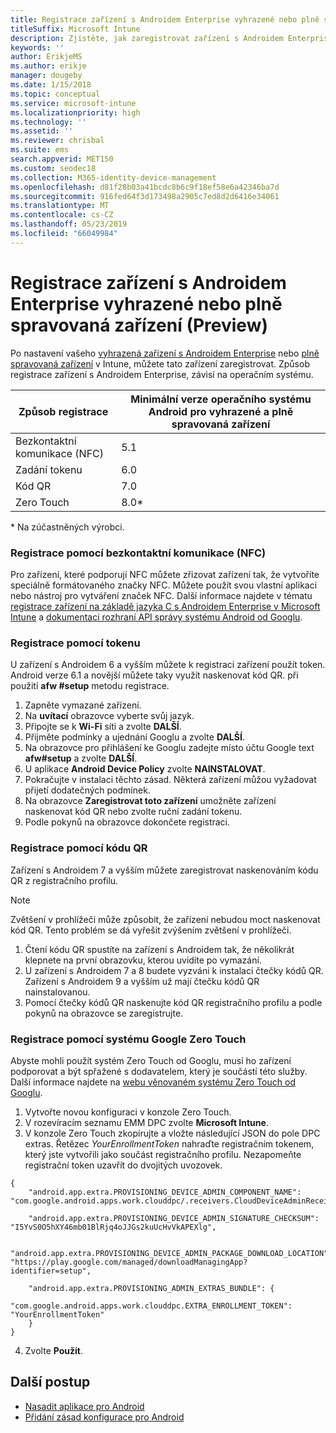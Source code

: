 ```yaml
---
title: Registrace zařízení s Androidem Enterprise vyhrazené nebo plně spravovaným zařízením v Intune
titleSuffix: Microsoft Intune
description: Zjistěte, jak zaregistrovat zařízení s Androidem Enterprise vyhrazené nebo plně spravovaným zařízením v Intune.
keywords: ''
author: ErikjeMS
ms.author: erikje
manager: dougeby
ms.date: 1/15/2018
ms.topic: conceptual
ms.service: microsoft-intune
ms.localizationpriority: high
ms.technology: ''
ms.assetid: ''
ms.reviewer: chrisbal
ms.suite: ems
search.appverid: MET150
ms.custom: seodec18
ms.collection: M365-identity-device-management
ms.openlocfilehash: d81f28b03a41bcdc8b6c9f18ef58e6a42346ba7d
ms.sourcegitcommit: 916fed64f3d173498a2905c7ed8d2d6416e34061
ms.translationtype: MT
ms.contentlocale: cs-CZ
ms.lasthandoff: 05/23/2019
ms.locfileid: "66049984"
---
```

# <a name="enroll-your-android-enterprise-dedicated-devices-or-fully-managed-devices-preview"></a>Registrace zařízení s Androidem Enterprise vyhrazené nebo plně spravovaná zařízení (Preview)

Po nastavení vašeho [vyhrazená zařízení s Androidem Enterprise](android-kiosk-enroll.md) nebo [plně spravovaná zařízení](android-fully-managed-enroll.md) v Intune, můžete tato zařízení zaregistrovat. Způsob registrace zařízení s Androidem Enterprise, závisí na operačním systému.

| Způsob registrace | Minimální verze operačního systému Android pro vyhrazené a plně spravovaná zařízení |
| ----- | ----- |
| Bezkontaktní komunikace (NFC) | 5.1 |
| Zadání tokenu | 6.0 |
| Kód QR | 7.0 |
| Zero Touch  | 8.0\* |

\* Na zúčastněných výrobci.

### <a name="enroll-by-using-near-field-communication-nfc"></a>Registrace pomocí bezkontaktní komunikace (NFC)

Pro zařízení, které podporují NFC můžete zřizovat zařízení tak, že vytvoříte speciálně formátovaného značky NFC. Můžete použít svou vlastní aplikaci nebo nástroj pro vytváření značek NFC. Další informace najdete v tématu [registrace zařízení na základě jazyka C s Androidem Enterprise v Microsoft Intune](https://blogs.technet.microsoft.com/cbernier/2018/10/15/nfc-based-android-enterprise-device-enrollment-with-microsoft-intune/) a [dokumentaci rozhraní API správy systému Android od Googlu](https://developers.google.com/android/management/provision-device#nfc_method).

### <a name="enroll-by-using-a-token"></a>Registrace pomocí tokenu

U zařízení s Androidem 6 a vyšším můžete k registraci zařízení použít token. Android verze 6.1 a novější můžete taky využít naskenovat kód QR. při použití **afw #setup** metodu registrace.

1. Zapněte vymazané zařízení.
2. Na **uvítací** obrazovce vyberte svůj jazyk.
3. Připojte se k **Wi-Fi** síti a zvolte **DALŠÍ**.
4. Přijměte podmínky a ujednání Googlu a zvolte **DALŠÍ**.
5. Na obrazovce pro přihlášení ke Googlu zadejte místo účtu Google text **afw#setup** a zvolte **DALŠÍ**.
6. U aplikace **Android Device Policy** zvolte **NAINSTALOVAT**.
7. Pokračujte v instalaci těchto zásad.  Některá zařízení můžou vyžadovat přijetí dodatečných podmínek. 
8. Na obrazovce **Zaregistrovat toto zařízení** umožněte zařízení naskenovat kód QR nebo zvolte ruční zadání tokenu.
9. Podle pokynů na obrazovce dokončete registraci. 

### <a name="enroll-by-using-a-qr-code"></a>Registrace pomocí kódu QR

Zařízení s Androidem 7 a vyšším můžete zaregistrovat naskenováním kódu QR z registračního profilu.

> [!Note]
> Zvětšení v prohlížeči může způsobit, že zařízení nebudou moct naskenovat kód QR. Tento problém se dá vyřešit zvýšením zvětšení v prohlížeči.

1. Čtení kódu QR spustíte na zařízení s Androidem tak, že několikrát klepnete na první obrazovku, kterou uvidíte po vymazání.
2. U zařízení s Androidem 7 a 8 budete vyzváni k instalaci čtečky kódů QR. Zařízení s Androidem 9 a vyšším už mají čtečku kódů QR nainstalovanou.
3. Pomocí čtečky kódů QR naskenujte kód QR registračního profilu a podle pokynů na obrazovce se zaregistrujte.

### <a name="enroll-by-using-google-zero-touch"></a>Registrace pomocí systému Google Zero Touch

Abyste mohli použít systém Zero Touch od Googlu, musí ho zařízení podporovat a být spřažené s dodavatelem, který je součástí této služby.  Další informace najdete na [webu věnovaném systému Zero Touch od Googlu](https://www.android.com/enterprise/management/zero-touch/). 

1. Vytvořte novou konfiguraci v konzole Zero Touch.
2. V rozevíracím seznamu EMM DPC zvolte **Microsoft Intune**.
3. V konzole Zero Touch zkopírujte a vložte následující JSON do pole DPC extras. Řetězec *YourEnrollmentToken* nahraďte registračním tokenem, který jste vytvořili jako součást registračního profilu. Nezapomeňte registrační token uzavřít do dvojitých uvozovek.

```
{ 
    "android.app.extra.PROVISIONING_DEVICE_ADMIN_COMPONENT_NAME": "com.google.android.apps.work.clouddpc/.receivers.CloudDeviceAdminReceiver", 

    "android.app.extra.PROVISIONING_DEVICE_ADMIN_SIGNATURE_CHECKSUM": "I5YvS0O5hXY46mb01BlRjq4oJJGs2kuUcHvVkAPEXlg", 

    "android.app.extra.PROVISIONING_DEVICE_ADMIN_PACKAGE_DOWNLOAD_LOCATION": "https://play.google.com/managed/downloadManagingApp?identifier=setup", 

    "android.app.extra.PROVISIONING_ADMIN_EXTRAS_BUNDLE": { 
        "com.google.android.apps.work.clouddpc.EXTRA_ENROLLMENT_TOKEN": "YourEnrollmentToken" 
    } 
} 
```
4. Zvolte **Použít**.


## <a name="next-steps"></a>Další postup
- [Nasadit aplikace pro Android](apps-deploy.md)
- [Přidání zásad konfigurace pro Android](device-profiles.md)

